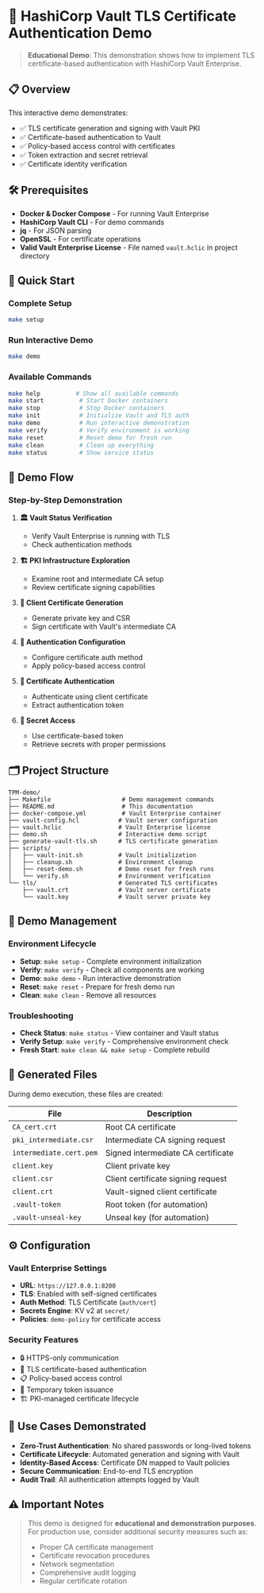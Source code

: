 # 🔐 HashiCorp Vault TLS Certificate Authentication Demo

> **Educational Demo**: This demonstration shows how to implement TLS certificate-based authentication with HashiCorp Vault Enterprise.

## 📋 Overview

This interactive demo demonstrates:
- ✅ TLS certificate generation and signing with Vault PKI
- ✅ Certificate-based authentication to Vault
- ✅ Policy-based access control with certificates  
- ✅ Token extraction and secret retrieval
- ✅ Certificate identity verification

## 🛠️ Prerequisites

- **Docker & Docker Compose** - For running Vault Enterprise
- **HashiCorp Vault CLI** - For demo commands
- **jq** - For JSON parsing
- **OpenSSL** - For certificate operations
- **Valid Vault Enterprise License** - File named `vault.hclic` in project directory

## 🚀 Quick Start

### Complete Setup
```bash
make setup
```

### Run Interactive Demo
```bash
make demo
```

### Available Commands
```bash
make help          # Show all available commands
make start          # Start Docker containers
make stop           # Stop Docker containers  
make init           # Initialize Vault and TLS auth
make demo           # Run interactive demonstration
make verify         # Verify environment is working
make reset          # Reset demo for fresh run
make clean          # Clean up everything
make status         # Show service status
```

## 📖 Demo Flow

### Step-by-Step Demonstration

1. **🏛️ Vault Status Verification**
   - Verify Vault Enterprise is running with TLS
   - Check authentication methods

2. **🏗️ PKI Infrastructure Exploration**
   - Examine root and intermediate CA setup
   - Review certificate signing capabilities

3. **🔐 Client Certificate Generation**
   - Generate private key and CSR
   - Sign certificate with Vault's intermediate CA

4. **🔧 Authentication Configuration**
   - Configure certificate auth method
   - Apply policy-based access control

5. **🎫 Certificate Authentication**
   - Authenticate using client certificate
   - Extract authentication token

6. **📝 Secret Access**
   - Use certificate-based token
   - Retrieve secrets with proper permissions

## 🗂️ Project Structure

```
TPM-demo/
├── Makefile                    # Demo management commands
├── README.md                   # This documentation
├── docker-compose.yml          # Vault Enterprise container
├── vault-config.hcl           # Vault server configuration
├── vault.hclic                # Vault Enterprise license
├── demo.sh                    # Interactive demo script
├── generate-vault-tls.sh      # TLS certificate generation
├── scripts/
│   ├── vault-init.sh          # Vault initialization
│   ├── cleanup.sh             # Environment cleanup
│   ├── reset-demo.sh          # Demo reset for fresh runs
│   └── verify.sh              # Environment verification
└── tls/                       # Generated TLS certificates
    ├── vault.crt              # Vault server certificate
    └── vault.key              # Vault server private key
```

## 🔄 Demo Management

### Environment Lifecycle
- **Setup**: `make setup` - Complete environment initialization
- **Verify**: `make verify` - Check all components are working
- **Demo**: `make demo` - Run interactive demonstration
- **Reset**: `make reset` - Prepare for fresh demo run
- **Clean**: `make clean` - Remove all resources

### Troubleshooting
- **Check Status**: `make status` - View container and Vault status
- **Verify Setup**: `make verify` - Comprehensive environment check
- **Fresh Start**: `make clean && make setup` - Complete rebuild

## 📁 Generated Files

During demo execution, these files are created:

| File | Description |
|------|-------------|
| `CA_cert.crt` | Root CA certificate |
| `pki_intermediate.csr` | Intermediate CA signing request |
| `intermediate.cert.pem` | Signed intermediate CA certificate |
| `client.key` | Client private key |
| `client.csr` | Client certificate signing request |
| `client.crt` | Vault-signed client certificate |
| `.vault-token` | Root token (for automation) |
| `.vault-unseal-key` | Unseal key (for automation) |

## ⚙️ Configuration

### Vault Enterprise Settings
- **URL**: `https://127.0.0.1:8200`
- **TLS**: Enabled with self-signed certificates
- **Auth Method**: TLS Certificate (`auth/cert`)
- **Secrets Engine**: KV v2 at `secret/`
- **Policies**: `demo-policy` for certificate access

### Security Features
- 🔒 HTTPS-only communication
- 🔐 TLS certificate-based authentication
- 📋 Policy-based access control
- 🎫 Temporary token issuance
- 🏗️ PKI-managed certificate lifecycle

## 🎯 Use Cases Demonstrated

- **Zero-Trust Authentication**: No shared passwords or long-lived tokens
- **Certificate Lifecycle**: Automated generation and signing with Vault
- **Identity-Based Access**: Certificate DN mapped to Vault policies
- **Secure Communication**: End-to-end TLS encryption
- **Audit Trail**: All authentication attempts logged by Vault

## ⚠️ Important Notes

> This demo is designed for **educational and demonstration purposes**. 
> For production use, consider additional security measures such as:
> - Proper CA certificate management
> - Certificate revocation procedures
> - Network segmentation
> - Comprehensive audit logging
> - Regular certificate rotation